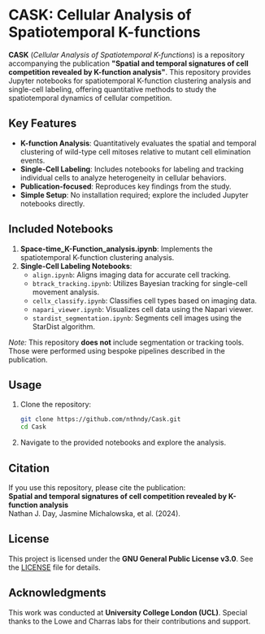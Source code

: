 
# CASK: Cellular Analysis of Spatiotemporal K-functions

**CASK** (*Cellular Analysis of Spatiotemporal K-functions*) is a repository accompanying the publication **"Spatial and temporal signatures of cell competition revealed by K-function analysis"**. This repository provides Jupyter notebooks for spatiotemporal K-function clustering analysis and single-cell labeling, offering quantitative methods to study the spatiotemporal dynamics of cellular competition.

## Key Features

- **K-function Analysis**: Quantitatively evaluates the spatial and temporal clustering of wild-type cell mitoses relative to mutant cell elimination events.
- **Single-Cell Labeling**: Includes notebooks for labeling and tracking individual cells to analyze heterogeneity in cellular behaviors.
- **Publication-focused**: Reproduces key findings from the study.
- **Simple Setup**: No installation required; explore the included Jupyter notebooks directly.

## Included Notebooks

1. **Space-time_K-Function_analysis.ipynb**: Implements the spatiotemporal K-function clustering analysis.
2. **Single-Cell Labeling Notebooks**:
   - `align.ipynb`: Aligns imaging data for accurate cell tracking.
   - `btrack_tracking.ipynb`: Utilizes Bayesian tracking for single-cell movement analysis.
   - `cellx_classify.ipynb`: Classifies cell types based on imaging data.
   - `napari_viewer.ipynb`: Visualizes cell data using the Napari viewer.
   - `stardist_segmentation.ipynb`: Segments cell images using the StarDist algorithm.

*Note:* This repository **does not** include segmentation or tracking tools. Those were performed using bespoke pipelines described in the publication.

## Usage

1. Clone the repository:
   ```bash
   git clone https://github.com/nthndy/Cask.git
   cd Cask
3. Navigate to the provided notebooks and explore the analysis.

## Citation
If you use this repository, please cite the publication:  
**Spatial and temporal signatures of cell competition revealed by K-function analysis**  
Nathan J. Day, Jasmine Michalowska, et al. (2024).

## License
This project is licensed under the **GNU General Public License v3.0**. See the [LICENSE](LICENSE) file for details.

## Acknowledgments
This work was conducted at **University College London (UCL)**. Special thanks to the Lowe and Charras labs for their contributions and support.
